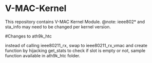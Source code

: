 # V-MAC-Kernel
This repository contains V-MAC Kernel Module. @note: ieee802* and sta_info may need to be changed per kernel version.

#Changes to ath9k_htc

instead of calling ieee80211_rx, swap to ieee80211_rx_vmac and create function by hijacking get_stats to check if slot is empty or not, sample function available in ath9k_htc folder.
